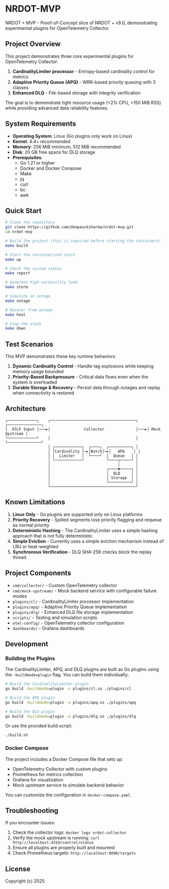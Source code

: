 # NRDOT-MVP

NRDOT + MVP - Proof-of-Concept slice of NRDOT + v9.0, demonstrating experimental plugins for OpenTelemetry Collector.

## Project Overview

This project demonstrates three core experimental plugins for OpenTelemetry Collector:

1. **CardinalityLimiter processor** - Entropy-based cardinality control for metrics
2. **Adaptive Priority Queue (APQ)** - WRR-based priority queuing with 3 classes
3. **Enhanced DLQ** - File-based storage with integrity verification

The goal is to demonstrate tight resource usage (<2% CPU, <150 MiB RSS) while providing advanced data reliability features.

## System Requirements

- **Operating System**: Linux (Go plugins only work on Linux)
- **Kernel**: 4.4+ recommended
- **Memory**: 256 MiB minimum, 512 MiB recommended
- **Disk**: 20 GB free space for DLQ storage
- **Prerequisites**: 
  - Go 1.21 or higher
  - Docker and Docker Compose
  - Make
  - jq
  - curl
  - bc
  - awk

## Quick Start

```bash
# Clone the repository
git clone https://github.com/deepaucksharma/nrdot-mvp.git
cd nrdot-mvp

# Build the project (this is required before starting the containers)
make build

# Start the containerized stack
make up

# Check the system status
make report

# Generate high-cardinality load
make storm

# Simulate an outage
make outage

# Recover from outage
make heal

# Stop the stack
make down
```

## Test Scenarios

This MVP demonstrates these key runtime behaviors:

1. **Dynamic Cardinality Control** - Handle tag explosions while keeping memory usage bounded
2. **Priority-Based Backpressure** - Critical data flows even when the system is overloaded
3. **Durable Storage & Recovery** - Persist data through outages and replay when connectivity is restored

## Architecture

```
┌─────────────┐    ┌──────────────────────────────────────┐    ┌───────────────┐
│  OTLP Input │───►│               Collector              │───►│ Mock Upstream │
└─────────────┘    │                                      │    └───────────────┘
                   │ ┌────────────┐  ┌────┐  ┌──────────┐ │
                   │ │Cardinality │─►│Batch│─►│   APQ    │ │
                   │ │  Limiter   │  └────┘  │  Queue   │ │
                   │ └────────────┘          └────┬─────┘ │
                   │                              │       │
                   │                         ┌────▼─────┐ │
                   │                         │  DLQ     │ │
                   │                         │ Storage  │ │
                   │                         └──────────┘ │
                   └──────────────────────────────────────┘
```

## Known Limitations

1. **Linux Only** - Go plugins are supported only on Linux platforms
2. **Priority Recovery** - Spilled segments lose priority flagging and requeue as normal priority
3. **Deterministic Hashing** - The CardinalityLimiter uses a simple hashing approach that is not fully deterministic
4. **Simple Eviction** - Currently uses a simple eviction mechanism instead of LRU or heat-weighted
5. **Synchronous Verification** - DLQ SHA-256 checks block the replay thread

## Project Components

- `cmd/collector/` - Custom OpenTelemetry collector
- `cmd/mock-upstream/` - Mock backend service with configurable failure modes
- `plugins/cl/` - CardinalityLimiter processor implementation
- `plugins/apq/` - Adaptive Priority Queue implementation
- `plugins/dlq/` - Enhanced DLQ file storage implementation
- `scripts/` - Testing and simulation scripts
- `otel-config/` - OpenTelemetry collector configuration
- `dashboards/` - Grafana dashboards

## Development

### Building the Plugins

The CardinalityLimiter, APQ, and DLQ plugins are built as Go plugins using the `-buildmode=plugin` flag. You can build them individually:

```bash
# Build the CardinalityLimiter plugin
go build -buildmode=plugin -o plugins/cl.so ./plugins/cl

# Build the APQ plugin
go build -buildmode=plugin -o plugins/apq.so ./plugins/apq

# Build the DLQ plugin
go build -buildmode=plugin -o plugins/dlq.so ./plugins/dlq
```

Or use the provided build script:

```bash
./build.sh
```

### Docker Compose

The project includes a Docker Compose file that sets up:

- OpenTelemetry Collector with custom plugins
- Prometheus for metrics collection
- Grafana for visualization
- Mock upstream service to simulate backend behavior

You can customize the configuration in `docker-compose.yaml`.

## Troubleshooting

If you encounter issues:

1. Check the collector logs: `docker logs nrdot-collector`
2. Verify the mock upstream is running: `curl http://localhost:4319/control/status`
3. Ensure all plugins are properly built and mounted
4. Check Prometheus targets: `http://localhost:9090/targets`

## License

Copyright (c) 2025
